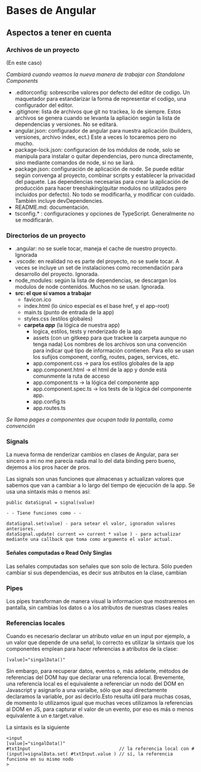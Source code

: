 # Bases de Angular
## Aspectos a tener en cuenta
### Archivos de un proyecto
(En este caso)

*Cambiará cuando veamos la nueva manera de trabajar con Standalone Components*

- .editorconfig: sobrescribe valores por defecto del editor de codigo. Un maquetador para estandarizar la forma de representar el codigo, una configurador del editor.
- .gitignore: lista de archivos que git no trackea, lo de siempre. Estos archivos se genera cuando se levanta la apliación según la lista de dependencias y versiones. No se editará.
- angular.json: configurador de angular para nuestra aplicación (builders, versiones, archivo index, ect.) Este a veces lo tocaremos pero no mucho.
- package-lock.json: configuracion de los módulos de node, solo se manipula para instalar o quitar dependencias, pero nunca directamente, sino mediante comandos de node, si no se liará.
- package.json: configuración de aplicación de node. Se puede editar según convenga al proyecto, combinar scripts y establecer la privacidad del paquete. Las dependencias necesarias para crear la aplicación de producción para hacer treeshaking(quitar modulos no utilizados pero incluidos por defecto). No todo se modificarña, y modificar con cuidado. También incluye devDependencies.
- README.md: documentación.
- tsconfig.* : configuraciones y opciones de TypeScript. Generalmente no se modificarán.

### Directorios de un proyecto
- .angular: no se suele tocar, maneja el cache de nuestro proyecto. Ignorada
- .vscode: en realidad no es parte del proyecto, no se suele tocar. A veces se incluye un set de instalaciones como recomendación para desarrollo del proyecto. Ignorada.
- node_modules: según la lista de dependencias, se descargan los modulos de node contenidos. Muchos no se usan. Ignorada.
- **src: el que sí vamos a trabajar**
  - favicon.ico
  - index.html (lo único especial es el base href, y el app-root)
  - main.ts (punto de entrada de la app)
  - styles.css (estilos globales)
  - **carpeta *app*** (la lógica de nuestra app)
    - logica, estilos, tests y renderizado de la app
    - assets (con un gitkeep para que trackee la carpeta aunque no tenga nada)
    Los nombres de los archivos son una convención para indicar qué tipo de información contienen. Para ello se usan los sufijos component, config, routes, pages, services, etc.
    - app.component.css -> para los estilos globales de la app
    - app.component.html -> el html de la app y donde está comunmente la ruta de acceso
    - app.component.ts -> la lógica del componente app
    - app.component.spec.ts -> los tests de la lógica del componente app.
    - app.config.ts
    - app.routes.ts


*Se llama pages a componentes que ocupan toda la pantalla, como convención*


### Signals

La nueva forma de renderizar cambios en clases de Angular, para ser sincero a mi no me parecía nada mal lo del data binding pero bueno, dejemos a los pros hacer de pros.

Las signals son unas funciones que almacenas y actualizan valores que sabemos que van a cambiar a lo largo del tiempo de ejecución de la app. Se usa una sintaxis más o menos así:

    public dataSignal = signal(value)

    - - Tiene funciones como - -

    dataSignal.set(value) - para setear el valor, ignoradon valores anteriores.
    dataSignal.update( current => current * value ) - para actualizar mediante una callback que toma como argumento el valor actual.

#### Señales computadas o Read Only Singlas

Las señales computadas son señales que son solo de lectura. Sólo pueden cambiar si sus dependencias, es decir sus atributos en la clase, cambian


### Pipes

Los pipes transforman de manera visual la informacion que mostraremos en pantalla, sin cambias los datos o a los atributos de nuestras clases reales

### Referencias locales

Cuando es necesario declarar un atributo *value* en un input por ejemplo, a un valor que depende de una señal, lo correcto es utilizar la sintaxis que los componentes emplean para hacer referencias a atributos de la clase:

    [value]="singalData()"

Sin embargo, para recuperar datos, eventos o, más adelante, métodos de referencias del DOM hay que declarar una referencia local. Brevemente, una referencia local es el equivalente a referenciar un nodo del DOM en Javascript y asignarlo a una varialbe, sólo que aquí directamente declaramos la variable, por así decirlo.Esto resulta útil para muchas cosas, de momento lo utilizamos igual que muchas veces utilizamos la referencias al DOM en JS, para capturar el valor de un evento, por eso es más o menos equivalente a un e.target.value.

 La sintaxis es la siguiente

    <input
    [value]="singalData()"
    #txtInput                                 // la referencia local con #
    (input)=signalData.set( #txtInput.value ) // sí, la referencia funciona en su mismo nodo
    >


